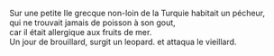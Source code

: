 Sur une petite Ile grecque non-loin de la Turquie habitait un pécheur, <br/>
qui ne trouvait jamais de poisson à son gout,
</br>car il était allergique aux fruits de mer.
</br> Un jour de brouillard, surgit un leopard. et attaqua le vieillard.

